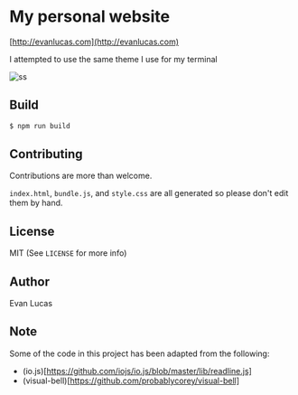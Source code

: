 # My personal website

[http://evanlucas.com](http://evanlucas.com)

I attempted to use the same theme I use for my terminal

![ss](https://raw.githubusercontent.com/evanlucas/evanlucas.github.io/master/terminal.png)

## Build

```bash
$ npm run build
```

## Contributing

Contributions are more than welcome.

`index.html`, `bundle.js`, and `style.css` are all generated so please
don't edit them by hand.

## License

MIT (See `LICENSE` for more info)

## Author

Evan Lucas

## Note

Some of the code in this project has been adapted from the following:

- (io.js)[https://github.com/iojs/io.js/blob/master/lib/readline.js]
- (visual-bell)[https://github.com/probablycorey/visual-bell]
